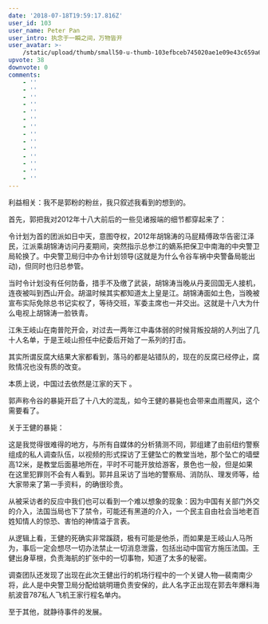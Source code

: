 ```yaml
---
date: '2018-07-18T19:59:17.816Z'
user_id: 103
user_name: Peter Pan
user_intro: 执念于一瞬之间，万物皆开
user_avatar: >-
    /static/upload/thumb/small50-u-thumb-103efbceb745020ae1e09e43c659a698cac4a069107.png
upvote: 38
downvote: 0
comments:
    - ''
    - ''
    - ''
    - ''
    - ''
    - ''
    - ''
    - ''
    - ''
    - ''
    - ''
    - ''
    - ''
    - ''
---
```


利益相关：我不是郭粉的粉丝，我只叙述我看到的想到的。

  
首先，郭把我对2012年十八大前后的一些见诸报端的细节都穿起来了：

令计划为首的团派如日中天，意图夺权，2012年胡锦涛的马屁精傅政华告密江泽民，江派乘胡锦涛访问丹麦期间，突然指示总参江的嫡系把保卫中南海的中央警卫局轮换了。中央警卫局归中办令计划领导(这就是为什么令谷车祸中央警备局能出动)，但同时也归总参管。

当时令计划没有任何防备，措手不及缴了武装，胡锦涛当晚从丹麦回国无人接机，连夜被叫到西山开会。胡温时候其实都知道太上皇是江。胡锦涛面如土色，当晚被宣布实际免除总书记实权了，等待交班，军委主席也一并交出。这就是十八大为什么电视上胡锦涛一脸铁青。

江朱王岐山在南普陀开会，对过去一两年江中毒体弱的时候背叛投胡的人列出了几十人名单，于是王岐山担任中纪委后开始了一系列的打击。

其实所谓反腐大结果大家都看到，落马的都是站错队的，现在的反腐已经停止，腐败情况也没有质的改变。

本质上说，中国过去依然是江家的天下 。

郭声称令谷的暴毙开启了十八大的混乱，如今王健的暴毙也会带来血雨腥风，这个需要看了。  
  
  
关于王健的暴毙：

这是我觉得很难得的地方，与所有自媒体的分析猜测不同，郭组建了由前纽约警察组成的私人调查队伍，以视频的形式探访了王健坠亡的教堂当地，那个坠亡的墙壁高12米，是教堂后面墓地所在，平时不可能开放给游客，景色也一般，但是如果在这里犯罪则不会有人看到。郭并且采访了当地的警察局、消防队、理发师等，给大家带来了第一手资料，的确很珍贵。

从被采访者的反应中我们也可以看到一个难以想象的现象：因为中国有关部门外交的介入，法国当局也下了禁令，可能还有黑道的介入，一个民主自由社会当地老百姓知情人的惊恐、害怕的神情溢于言表。

从逻辑上看，王健的死确实非常蹊跷，极有可能是他杀，而如果是王岐山人马所为，事后一定会想尽一切办法禁止一切消息泄露，包括出动中国官方施压法国。王健出身草根，负责海航的扩张中的一切事物，知道了太多的秘密。

调查团队还发现了出现在此次王健出行的机场行程中的一个关键人物—裴南南少将，此人是中央警卫局分配给姚明珊负责安保的，此人名字正出现在郭去年爆料海航波音787私人飞机王家行程名单内。  
  
至于其他，就静待事件的发展。
